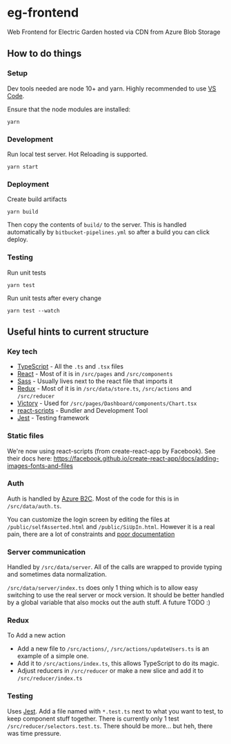 # eg-frontend

Web Frontend for Electric Garden hosted via CDN from Azure Blob Storage

## How to do things

### Setup

Dev tools needed are node 10+ and yarn.
Highly recommended to use [VS Code](https://code.visualstudio.com/).

Ensure that the node modules are installed:

`yarn`

### Development

Run local test server. Hot Reloading is supported.

`yarn start`

### Deployment

Create build artifacts

`yarn build`

Then copy the contents of `build/` to the server.
This is handled automatically by `bitbucket-pipelines.yml` so after a build you can click deploy.

### Testing

Run unit tests

`yarn test`

Run unit tests after every change

`yarn test --watch`

## Useful hints to current structure

### Key tech

-   [TypeScript](https://www.typescriptlang.org/) - All the `.ts` and `.tsx` files
-   [React](https://reactjs.org/) - Most of it is in `/src/pages` and `/src/components`
-   [Sass](https://sass-lang.com/) - Usually lives next to the react file that imports it
-   [Redux](https://redux.js.org/) - Most of it is in `/src/data/store.ts`, `/src/actions` and `/src/reducer`
-   [Victory](https://formidable.com/open-source/victory/) - Used for `/src/pages/Dashboard/components/Chart.tsx`
-   [react-scripts](https://facebook.github.io/create-react-app/) - Bundler and Development Tool
-   [Jest](https://jestjs.io/) - Testing framework

### Static files

We're now using react-scripts (from create-react-app by Facebook).
See their docs here: https://facebook.github.io/create-react-app/docs/adding-images-fonts-and-files

### Auth

Auth is handled by [Azure B2C](https://azure.microsoft.com/en-us/services/active-directory-b2c/).
Most of the code for this is in `/src/data/auth.ts`.

You can customize the login screen by editing the files at `/public/selfAsserted.html` and `/public/SiUpIn.html`.
However it is a real pain, there are a lot of constraints and [poor documentation](https://docs.microsoft.com/en-us/azure/active-directory-b2c/active-directory-b2c-ui-customization-custom-dynamic)

### Server communication

Handled by `/src/data/server`. All of the calls are wrapped to provide typing and sometimes data normalization.

`/src/data/server/index.ts` does only 1 thing which is to allow easy switching to use the real server or mock version.
It should be better handled by a global variable that also mocks out the auth stuff. A future TODO :)

### Redux

To Add a new action

-   Add a new file to `/src/actions/`, `/src/actions/updateUsers.ts` is an example of a simple one.
-   Add it to `/src/actions/index.ts`, this allows TypeScript to do its magic.
-   Adjust reducers in `/src/reducer` or make a new slice and add it to `/src/reducer/index.ts`

### Testing

Uses [Jest](https://jestjs.io/). Add a file named with `*.test.ts` next to what you want to test, to keep component stuff together.
There is currently only 1 test `/src/reducer/selectors.test.ts`. There should be more... but heh, there was time pressure.
